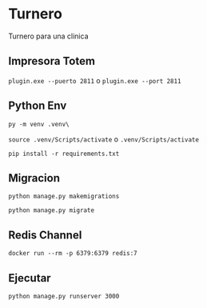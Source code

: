 # Turnero

Turnero para una clinica

## Impresora Totem

```plugin.exe --puerto 2811``` o ```plugin.exe --port 2811```

## Python Env

```py -m venv .venv\```

```source .venv/Scripts/activate``` o ```.venv/Scripts/activate```

```pip install -r requirements.txt ```

## Migracion

```python manage.py makemigrations```

```python manage.py migrate```

## Redis Channel

```docker run --rm -p 6379:6379 redis:7```

## Ejecutar

```python manage.py runserver 3000```